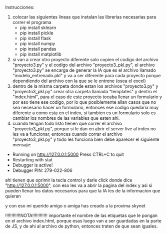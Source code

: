 Instrucciones:

1. colocar las siguientes lineas que instalan las librerias necesarias para correr el programa
   - pip install sklearn
   - pip install pickle
   - pip install flask
   - pip install numpy
   - pip install pandas
   - pip install matplotlib
2. si van a crear otro proyecto diferente solo copien el codigo del archivo "proyecto3.py" y el codigo del archivo "proyecto3_pkl.py", el archivo "proyecto3.py" se encarga de generar la IA que es el archivo llamado
"modelo_entrenado.pkl" y va a ser diferente para cada proyecto porque dependiendo del archivo con la que se le entrene (osea el excel)
3. dentro de la misma carpeta donde estan los archivos "proyecto3.py" y "proyecto3_pkl.py" crear otra carpeta llamada "templates" y dentro el "index.html", para el caso de este proyecto tocaba
llenar un formulario y por eso tiene ese codigo, por lo que posiblemente allan casos que no sea necesario hacer un formulario, entonces ese codigo quedaria muy diferente a como esta en el index, si tambien es un formulario
solo es cambiar los nombres de las variables que esten ahi.
4. cuando tengan todo listo tienen que correr el archivo "proyecto3_pkl.py", porque si le dan en abrir el server live al index no les va a funcionar, entonces cuando corrar el archivo "proyecto3_pkl.py"
y todo les funciona bien debe aparecer el siguiente mensaje:


 * Running on http://127.0.0.1:5000
Press CTRL+C to quit
 * Restarting with stat
 * Debugger is active!
 * Debugger PIN: 279-022-806


ahi tienen que oprimir la tecla control y darle click donde dice "http://127.0.0.1:5000", con eso les va a abrir la pagina del index y asi si pueden llenar los datos necesarios para que la IA les de la informacion que quieran

y con eso mi querido amigo o amiga has creado a la proxima skynet

!!!!!!!!!!!!NOTA!!!!!!!!!!!!
importante el nombre de las etiquetas que le pongan en el archivo index.html, porque esas luego van a ser guardadas en la parte de JS, y de ahi al archivo de python, entonces traten de que sean iguales.
